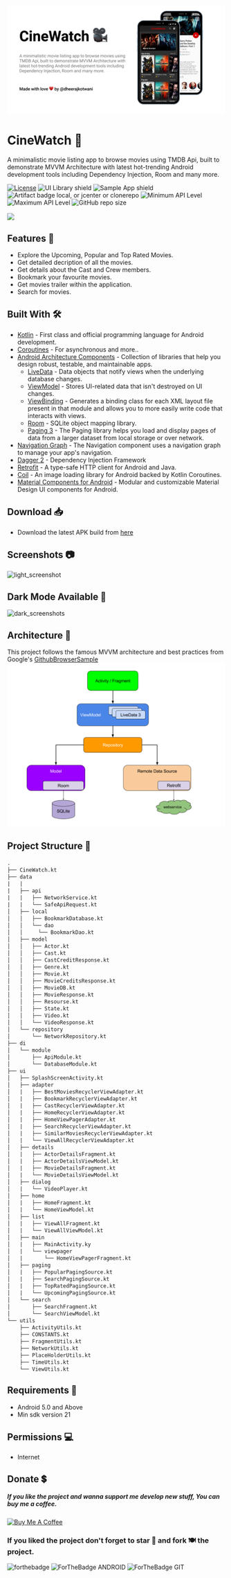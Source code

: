 ![](./Assets/header.png)

# CineWatch 🎥

A minimalistic movie listing app to browse movies using TMDB Api, built to demonstrate MVVM Architecture with latest hot-trending Android development tools including Dependency Injection, Room and many more.

[![License](https://img.shields.io/badge/license-MIT-%2397ca00.svg)](https://github.com/dheerajkotwani/CineWatch/blob/master/LICENSE)
![UI Library shield](https://img.shields.io/badge/LibraryType-UI-blue.svg)
![Sample App shield](https://img.shields.io/badge/App-Sample-green.svg)
![Artifact badge local, or jcenter or clonerepo](https://img.shields.io/badge/Artifact-JCenter-green.svg)
![Minimum API Level](https://img.shields.io/badge/Min%20API%20Level-21-green)
![Maximum API Level](https://img.shields.io/badge/Max%20API%20Level-30-orange)
![GitHub repo size](https://img.shields.io/github/repo-size/dheerajkotwani/CineWatch)

<a href='https://play.google.com/store/apps/details?id=project.dheeraj.cinewatch'><img align='center' height='85' src='https://play.google.com/intl/en_us/badges/static/images/badges/en_badge_web_generic.png'></a>

## Features 🚀

- Explore the Upcoming, Popular and Top Rated Movies.
- Get detailed decription of all the movies.
- Get details about the Cast and Crew members.
- Bookmark your favourite movies.
- Get movies trailer within the application.
- Search for movies.

## Built With 🛠

- [Kotlin](https://kotlinlang.org/) - First class and official programming language for Android development.
- [Coroutines](https://kotlinlang.org/docs/reference/coroutines-overview.html) - For asynchronous and more..
- [Android Architecture Components](https://developer.android.com/topic/libraries/architecture) - Collection of libraries that help you design robust, testable, and maintainable apps.
  - [LiveData](https://developer.android.com/topic/libraries/architecture/livedata) - Data objects that notify views when the underlying database changes.
  - [ViewModel](https://developer.android.com/topic/libraries/architecture/viewmodel) - Stores UI-related data that isn't destroyed on UI changes. 
  - [ViewBinding](https://developer.android.com/topic/libraries/view-binding) - Generates a binding class for each XML layout file present in that module and allows you to more easily write code that interacts with views.
  - [Room](https://developer.android.com/topic/libraries/architecture/room) - SQLite object mapping library.
  - [Paging 3](https://developer.android.com/topic/libraries/architecture/paging/v3-overview) - The Paging library helps you load and display pages of data from a larger dataset from local storage or over network. 
- [Navigation Graph](https://developer.android.com/guide/navigation/navigation-design-graph) - The Navigation component uses a navigation graph to manage your app's navigation.  
- [Dagger 2](https://dagger.dev/) - Dependency Injection Framework
- [Retrofit](https://square.github.io/retrofit/) - A type-safe HTTP client for Android and Java.
- [Coil](https://github.com/coil-kt/coil/) - An image loading library for Android backed by Kotlin Coroutines.
- [Material Components for Android](https://github.com/material-components/material-components-android) - Modular and customizable Material Design UI components for Android.

## Download 📥
- Download the latest APK build from [here](https://github.com/dheerajkotwani/CineWatch/releases/download/refs%2Fheads%2Fmaster/app.apk)

## Screenshots 📷 
![light_screenshot](Assets/screen_shot1.png)

## Dark Mode Available 🌙
![dark_screenshots](Assets/screen_shot2.png)

## Architecture 🗼

This project follows the famous MVVM architecture and best practices from Google's 
[GithubBrowserSample](https://github.com/android/architecture-components-samples/tree/master/GithubBrowserSample)
![architecture](Assets/mvvm_architecture.png)

## Project Structure 📂

```
.
├── CineWatch.kt
├── data
|   |
|   ├── api
|   |   ├── NetworkService.kt
|   |   └── SafeApiRequest.kt
│   ├── local
│   │   ├── BookmarkDatabase.kt
│   │   └── dao
│   │     └── BookmarkDao.kt
│   ├── model
│   │   ├── Actor.kt
│   │   ├── Cast.kt
│   │   ├── CastCreditResponse.kt
│   │   ├── Genre.kt
│   │   ├── Movie.kt
│   │   ├── MovieCreditsResponse.kt
│   │   ├── MovieDB.kt
│   │   ├── MovieResponse.kt
│   │   ├── Resourse.kt
│   │   ├── State.kt
│   │   ├── Video.kt
│   │   └── VideoResponse.kt
│   └── repository
│       └── NetworkRepository.kt
├── di
│   └── module
│       ├── ApiModule.kt
│       └── DatabaseModule.kt
├── ui
│   ├── SplashScreenActivity.kt
│   ├── adapter
│   |   ├── BestMoviesRecyclerViewAdapter.kt
│   |   ├── BookmarkRecyclerViewAdapter.kt
│   |   ├── CastRecyclerViewAdapter.kt
│   |   ├── HomeRecyclerViewAdapter.kt
│   |   ├── HomeViewPagerAdapter.kt
│   |   ├── SearchRecyclerViewAdapter.kt
│   |   ├── SimilarMoviesRecyclerViewAdapter.kt 
│   |   └── ViewAllRecyclerViewAdapter.kt
│   ├── details
│   |   ├── ActorDetailsFragment.kt
│   |   ├── ActorDetailsViewModel.kt
│   |   ├── MovieDetailsFragment.kt
│   |   └── MovieDetailsViewModel.kt
│   ├── dialog
│   |   └── VideoPlayer.kt
│   ├── home
│   |   ├── HomeFragment.kt
│   |   └── HomeViewModel.kt
│   ├── list
│   |   ├── ViewAllFragment.kt
│   |   └── ViewAllViewModel.kt
│   ├── main
│   |   ├── MainActivity.ky
│   |   └── viewpager
│   |       └── HomeViewPagerFragment.kt
│   ├── paging
│   |   ├── PopularPagingSource.kt
│   |   ├── SearchPagingSource.kt
│   |   ├── TopRatedPagingSource.kt
│   |   └── UpcomingPagingSource.kt 
│   └── search
│       ├── SearchFragment.kt
│       └── SearchViewModel.kt
└── utils
    ├── ActivityUtils.kt 
    ├── CONSTANTS.kt
    ├── FragmentUtils.kt
    ├── NetworkUtils.kt
    ├── PlaceHolderUtils.kt
    ├── TimeUtils.kt
    └── ViewUtils.kt
```

## Requirements 🎯 
- Android 5.0 and Above
- Min sdk version 21

## Permissions 💻
- Internet

## Donate 💲
##### If you like the project and wanna support me develop new stuff, You can buy me a coffee.
<a href="https://www.buymeacoffee.com/dheerajkotwani" target="_blank"><img src="https://cdn.buymeacoffee.com/buttons/v2/default-orange.png" alt="Buy Me A Coffee" align='center' height='60'></a>

### If you liked the project don't forget to star 🌟 and fork 🍽 the project.
![forthebadge](https://forthebadge.com/images/badges/built-with-love.svg)
![ForTheBadge ANDROID](https://forthebadge.com/images/badges/built-for-android.svg)
![ForTheBadge GIT](https://forthebadge.com/images/badges/uses-git.svg)
